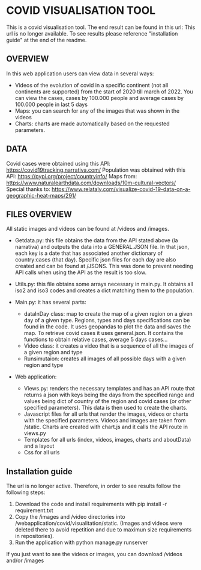 # COVID VISUALISATION TOOL

This is a covid visualisation tool. The end result can be found in this url: This url is no longer available. To see results please reference "installation guide" at the end of the readme.

## OVERVIEW
In this web application users can view data in several ways:
* Videos of the evolution of covid in a specific continent (not all continents are supported) from the start of 2020 till march of 2022. You can view the cases, cases by 100.000 people and average cases by 100.000 people in last 5 days
* Maps: you can search for any of the images that was shown in the videos
* Charts: charts are made automatically based on the requested parameters. 

## DATA
Covid cases were obtained using this API: https://covid19tracking.narrativa.com/
Population was obtained with this API: https://pypi.org/project/countryinfo/
Maps from: https://www.naturalearthdata.com/downloads/10m-cultural-vectors/
Special thanks to: https://www.relataly.com/visualize-covid-19-data-on-a-geographic-heat-maps/291/

## FILES OVERVIEW
All static images and videos can be found at /videos and /images.

* Getdata.py: this file obtains the data from the API stated above (la narrativa) and outputs the data into a GENERAL.JSON file. In that json, each key is a date that has associated another dictionary of country:cases (that day). Specific json files for each day are also created and can be found at /JSONS. This was done to prevent needing API calls when using the API as the result is too slow. 
* Utils.py: this file obtains some arrays necessary in main.py. It obtains all iso2 and iso3 codes and creates a dict matching them to the population. 
* Main.py: it has several parts:
    * dataInDay class: map to create the map of a given region on a given day of a given type. Regions, types and days specifications can be found in the code. It uses geopandas to plot the data and saves the map. To retrieve covid cases it uses general.json. It contains the functions to obtain relative cases, average 5 days cases...
    * Video class: it creates a video that is a sequence of all the images of a given region and type
    * Runsimutaion: creates all images of all possible days with a given region and type


* Web application:
    * Views.py: renders the necessary templates and has an API route that returns a json with keys being the days from the specified range and values being dict of country of the region and covid cases (or other specified parameters). This data is then used to create the charts. 
    * Javascript files for all urls that render the images, videos or charts with the specified parameters. Videos and images are taken from /static. Charts are created with chart.js and it calls the API route in views.py
    * Templates for all urls (index, videos, images, charts and aboutData) and a layout
    * Css for all urls

## Installation guide

The url is no longer active. Therefore, in order to see results follow the following steps:
1. Download the code and install requirements with pip install -r requirement.txt
2. Copy the /images and /video directories into /webapplication/covid/visualitation/static. (Images and videos were deleted there to avoid repetition and due to maximun size requirements in repositories). 
3. Run the application with python manage.py runserver

If you just want to see the videos or images, you can download /videos and/or /images